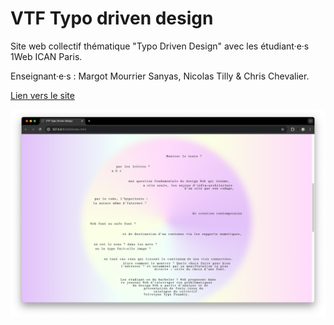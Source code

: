 # VTF Typo driven design
Site web collectif thématique "Typo Driven Design" avec les étudiant·e·s 1Web ICAN Paris.

Enseignant·e·s : Margot Mourrier Sanyas, Nicolas Tilly & Chris Chevalier.

[Lien vers le site](https://nicolastilly.github.io/typodriven1web/)

![](images/capture.png)
